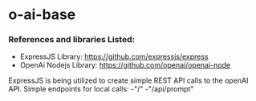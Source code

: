 # o-ai-base

### References and libraries Listed:

- ExpressJS Library: https://github.com/expressjs/express
- OpenAi Nodejs Library: https://github.com/openai/openai-node

ExpressJS is being utilized to create simple REST API calls to the openAI API.
Simple endpoints for local calls:
    -"/"
    -"/api/prompt"